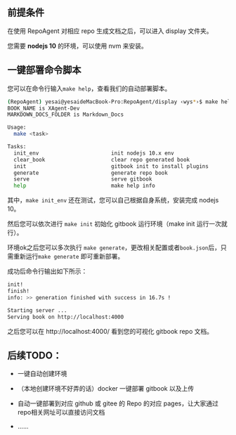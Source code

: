 ## 前提条件

在使用 RepoAgent 对相应 repo 生成文档之后，可以进入 display 文件夹。

您需要 **nodejs 10** 的环境，可以使用 nvm 来安装。



## 一键部署命令脚本

您可以在命令行输入`make help`，查看我们的自动部署脚本。

```bash
(RepoAgent) yesai@yesaideMacBook-Pro:RepoAgent/display ‹wys*›$ make help
BOOK_NAME is XAgent-Dev
MARKDOWN_DOCS_FOLDER is Markdown_Docs

Usage:
  make <task>

Tasks:
  init_env                       init nodejs 10.x env
  clear_book                     clear repo generated book
  init                           gitbook init to install plugins
  generate                       generate repo book
  serve                          serve gitbook
  help                           make help info

```



其中，`make init_env` 还在测试，您可以自己根据自身系统，安装完成 nodejs 10。



然后您可以依次进行 `make init` 初始化 gitbook 运行环境（make init 运行一次就行）。



环境ok之后您可以多次执行 `make generate`，更改相关配置或者`book.json`后，只需重新运行`make generate` 即可重新部署。



成功后命令行输出如下所示：

```bash
init!
finish!
info: >> generation finished with success in 16.7s ! 

Starting server ...
Serving book on http://localhost:4000
```



之后您可以在 http://localhost:4000/ 看到您的可视化 gitbook repo 文档。



## 后续TODO：

- 一键自动创建环境

- （本地创建环境不好弄的话）docker 一键部署 gitbook 以及上传

- 自动一键部署到对应 github 或 gitee 的 Repo 的对应 pages，让大家通过repo相关网址可以直接访问文档

- ......

